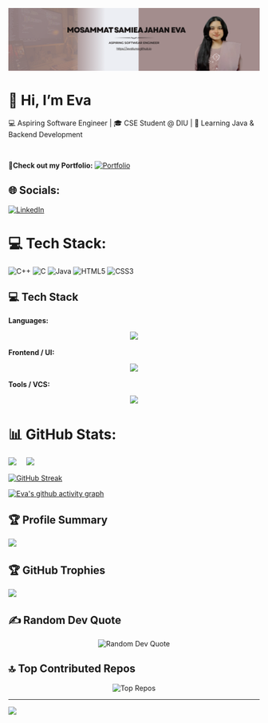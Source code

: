 ![Eva's Banner](./assets/banner.png)

# 👋 Hi, I’m Eva
💻 Aspiring Software Engineer | 🎓 CSE Student @ DIU | 🚀 Learning Java & Backend Development  

<br>

👤**Check out my Portfolio:** [![Portfolio](https://img.shields.io/badge/Portfolio-Evaliuna-blue?style=for-the-badge&logo=github)](https://evaliuna.github.io) 

## 🌐 Socials:
[![LinkedIn](https://img.shields.io/badge/LinkedIn-0077B5?style=for-the-badge&logo=linkedin&logoColor=white)](https://www.linkedin.com/in/samiea-jahan-eva-383678274/)


# 💻 Tech Stack:
![C++](https://img.shields.io/badge/c++-%2300599C.svg?style=for-the-badge&logo=c%2B%2B&logoColor=white) ![C](https://img.shields.io/badge/c-%2300599C.svg?style=for-the-badge&logo=c&logoColor=white) ![Java](https://img.shields.io/badge/java-%23ED8B00.svg?style=for-the-badge&logo=openjdk&logoColor=white) ![HTML5](https://img.shields.io/badge/html5-%23E34F26.svg?style=for-the-badge&logo=html5&logoColor=white) ![CSS3](https://img.shields.io/badge/css3-%231572B6.svg?style=for-the-badge&logo=css3&logoColor=white)

## 💻 Tech Stack

**Languages:**  
<p align="center">
  <img src="https://skillicons.dev/icons?i=c,cpp,java,python" />
</p>

**Frontend / UI:**  
<p align="center">
  <img src="https://skillicons.dev/icons?i=html,css,flutter" />
</p>

**Tools / VCS:**  
<p align="center">
  <img src="https://skillicons.dev/icons?i=git,github,vscode" />
</p>


# 📊 GitHub Stats:

  <img src="https://github-readme-stats.vercel.app/api?username=Evaliuna&show_icons=true&theme=tokyonight&rank_icon=github" height="180"/>&nbsp;&nbsp;&nbsp;&nbsp;
  <img src="https://github-readme-stats.vercel.app/api/top-langs/?username=Evaliuna&layout=compact&theme=tokyonight" height="180"/>


[![GitHub Streak](https://github-readme-streak-stats-eight.vercel.app?user=Evaliuna&theme=tokyonight)](https://git.io/streak-stats)

[![Eva's github activity graph](https://github-readme-activity-graph.vercel.app/graph?username=Evaliuna&theme=tokyo-night&height150)](https://github.com/ashutosh00710/github-readme-activity-graph)




## 🏆 Profile Summary
[![](https://github-profile-summary-cards.vercel.app/api/cards/profile-details?username=Evaliuna&theme=tokyonight)](https://github.com/vn7n24fzkq/github-profile-summary-cards)


## 🏆 GitHub Trophies
  ![](https://github-profile-trophy.vercel.app/?username=Evaliuna&theme=tokyonight&no-frame=true&no-bg=true&margin-w=4)


## ✍️ Random Dev Quote
<p align="center">
  <img src="https://quotes-github-readme.vercel.app/api?type=horizontal&theme=tokyonight" alt="Random Dev Quote">
</p>


## 🔝 Top Contributed Repos
<p align="center">
  <img src="https://github-contributor-stats.vercel.app/api?username=Evaliuna&limit=5&theme=tokyonight&combine_all_yearly_contributions=true" alt="Top Repos">
</p>

---
[![](https://visitcount.itsvg.in/api?id=Evaliuna&icon=4&color=0)](https://visitcount.itsvg.in)
